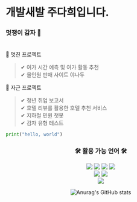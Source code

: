 # 개발새발 주다희입니다.
### 멋쟁이 감자 🍤 </br></br>

🍺 멋진 프로젝트 </br>
> ✔ 여가 시간 예측 및 여가 활동 추천 </br>
> ✔ 올인원 판매 사이트 야나두 </br>

🍻 자근 프로젝트</br>
> ✔ 청년 취업 보고서 </br>
> ✔ 호텔 리뷰를 활용한 호텔 추천 서비스 </br>
> ✔ 지하철 민원 챗봇 </br>
> ✔ 감자 유형 테스트 </br>

```python
print("hello, world")
```

<div align = "center">
  <h3 align="center">🛠 활용 가능 언어 🛠</h3>
  <img src="https://img.shields.io/badge/Python-3766AB?style=flat-square&logo=Python&logoColor=white"/>
  <img src="https://img.shields.io/badge/Java-007396?style=flat-square&logo=Java&logoColor=white"/>
  <img src="https://img.shields.io/badge/C-A8B9CC?style=flat-square&logo=C&logoColor=white"/>
  <img src="https://img.shields.io/badge/JavaScript-F7DF1E?style=flat-square&logo=JavaScript&logoColor=white"/></a>
  <br/>
  <img src="https://img.shields.io/badge/CSS-1572B6?style=flat-square&logo=CSS3&logoColor=white"/></a>
  <img src="https://img.shields.io/badge/HTML5-E34F26?style=flat-square&logo=HTML5&logoColor=white"/></a>
  <br/>
  <img src="https://img.shields.io/badge/Mysql-4479A1?style=flat-square&logo=Mysql&Studio&logoColor=white"/></a>

![Anurag's GitHub stats](https://github-readme-stats.vercel.app/api?username=judahee&show_icons=true&theme=radical)

</div>
